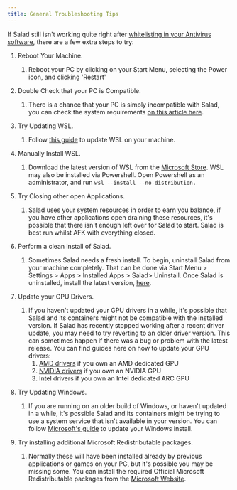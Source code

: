 ```yaml
---
title: General Troubleshooting Tips
---
```


If Salad still isn't working quite right after
[whitelisting in your Antivirus software](/docs/Troubleshooting/Antivirus/), there are a few extra steps to try:

1. Reboot Your Machine.
   1. Reboot your PC by clicking on your Start Menu, selecting the Power icon, and clicking 'Restart'

2. Double Check that your PC is Compatible.
   1. There is a chance that your PC is simply incompatible with Salad, you can check the system requirements
      [on this article here](/docs/FAQ/Compatibility/78-is-my-machine-compatible-with-salad).

3. Try Updating WSL.
   1. Follow [this guide](/docs/Guides/Your-PC/352-how-to-update-the-wsl-kernel-on-your-machine) to update WSL on your
      machine.

4. Manually Install WSL.
   1. Download the latest version of WSL from the
      [Microsoft Store](https://apps.microsoft.com/detail/9p9tqf7mrm4r?hl=en-us&gl=US). WSL may also be installed via
      Powershell. Open Powershell as an administrator, and run `wsl --install --no-distribution.`

5. Try Closing other open Applications.
   1. Salad uses your system resources in order to earn you balance, if you have other applications open draining these
      resources, it's possible that there isn't enough left over for Salad to start. Salad is best run whilst AFK with
      everything closed.

6. Perform a clean install of Salad.
   1. Sometimes Salad needs a fresh install. To begin, uninstall Salad from your machine completely. That can be done
      via Start Menu &gt; Settings &gt; Apps &gt; Installed Apps &gt; Salad&gt; Uninstall. Once Salad is uninstalled,
      install the latest version, [here](https://salad.com/download).

7. Update your GPU Drivers.
   1. If you haven't updated your GPU drivers in a while, it's possible that Salad and its containers might not be
      compatible with the installed version. If Salad has recently stopped working after a recent driver update, you may
      need to try reverting to an older driver version. This can sometimes happen if there was a bug or problem with the
      latest release. You can find guides here on how to update your GPU drivers:
      1. [AMD drivers](/docs/Guides/Your-PC/175-how-to-update-my-amd-drivers) if you own an AMD dedicated GPU
      2. [NVIDIA drivers](/docs/Guides/Your-PC/174-how-to-update-my-nvidia-drivers) if you own an NVIDIA GPU
      3. Intel drivers if you own an Intel dedicated ARC GPU

8. Try Updating Windows.
   1. If you are running on an older build of Windows, or haven't updated in a while, it's possible Salad and its
      containers might be trying to use a system service that isn't available in your version. You can follow
      [Microsoft's guide](https://support.microsoft.com/en-us/windows/update-windows-3c5ae7fc-9fb6-9af1-1984-b5e0412c556a)
      to update your Windows install.

9. Try installing additional Microsoft Redistributable packages.
   1. Normally these will have been installed already by previous applications or games on your PC, but it's possible
      you may be missing some. You can install the required Official Microsoft Redistributable packages from the
      [Microsoft Website](https://aka.ms/vs/17/release/vc_redist.x64.exe).
